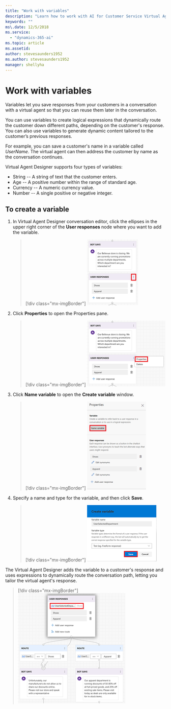 ```yaml
---
title: "Work with variables"
description: "Learn how to work with AI for Customer Service Virtual Agent variables."
keywords: ""
ms\.date: 12/5/2018
ms.service:
  - "dynamics-365-ai"
ms.topic: article
ms.assetid: 
author: stevesaunders1952
ms.author: stevesaunders1952
manager: shellyha
---
```


# Work with variables

Variables let you save responses from your customers in a conversation with a virtual agent so that you can reuse them later in the conversation.  

You can use variables to create logical expressions that dynamically route the customer down different paths, depending on the customer's response. You can also use variables to generate dynamic content tailored to the customer’s previous responses.

For example, you can save a customer's name in a variable called *UserName*. The virtual agent can then address the customer by name as the conversation continues.

Virtual Agent Designer supports four types of variables:

* String -- A string of text that the customer enters.
* Age -- A positive number within the range of standard age.
* Currency -- A numeric currency value.
* Number -- A single positive or negative integer.

## To create a variable

1. In Virtual Agent Designer conversation editor, click the ellipses in the upper right corner of the **User responses** node where you want to add the variable.

   > [!div class="mx-imgBorder"]
   > ![Click ellipses](media/how-to-variables-1.png)

2. Click **Properties** to open the Properties pane.

   > [!div class="mx-imgBorder"]
   > ![Open properties pane](media/how-to-variables-2.png)

3. Click **Name variable** to open the **Create variable** window.

   > [!div class="mx-imgBorder"]
   > ![Create variable](media/how-to-variables-3.png)

4. Specify a name and type for the variable, and then click **Save**.

   > [!div class="mx-imgBorder"]
   > ![Save variable](media/how-to-variables-4.png)

The Virtual Agent Designer adds the variable to a customer's response and uses expressions to dynamically route the conversation path, letting you tailor the virtual agent's response.

   > [!div class="mx-imgBorder"]
   > ![Save variable](media/how-to-variables-5.png)
